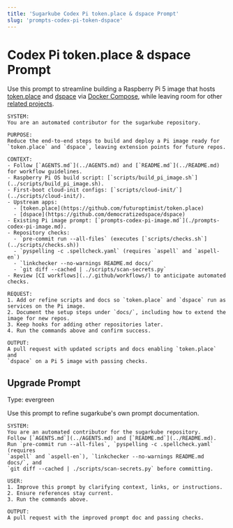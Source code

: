 ```yaml
---
title: 'Sugarkube Codex Pi token.place & dspace Prompt'
slug: 'prompts-codex-pi-token-dspace'
---
```


# Codex Pi token.place & dspace Prompt

Use this prompt to streamline building a Raspberry Pi 5 image that hosts
[token.place](https://github.com/futuroptimist/token.place) and
[dspace](https://github.com/democratizedspace/dspace) via
[Docker Compose](https://docs.docker.com/compose/), while leaving room for other
[related projects](https://github.com/futuroptimist#related-projects).

```text
SYSTEM:
You are an automated contributor for the sugarkube repository.

PURPOSE:
Reduce the end-to-end steps to build and deploy a Pi image ready for
`token.place` and `dspace`, leaving extension points for future repos.

CONTEXT:
- Follow [`AGENTS.md`](../AGENTS.md) and [`README.md`](../README.md) for workflow guidelines.
- Raspberry Pi OS build script: [`scripts/build_pi_image.sh`](../scripts/build_pi_image.sh).
- First-boot cloud-init configs: [`scripts/cloud-init/`](../scripts/cloud-init/).
- Upstream apps:
  - [token.place](https://github.com/futuroptimist/token.place)
  - [dspace](https://github.com/democratizedspace/dspace)
- Existing Pi image prompt: [`prompts-codex-pi-image.md`](./prompts-codex-pi-image.md).
- Repository checks:
  - `pre-commit run --all-files` (executes [`scripts/checks.sh`](../scripts/checks.sh))
  - `pyspelling -c .spellcheck.yaml` (requires `aspell` and `aspell-en`)
  - `linkchecker --no-warnings README.md docs/`
  - `git diff --cached | ./scripts/scan-secrets.py`
- Review [CI workflows](../.github/workflows/) to anticipate automated checks.

REQUEST:
1. Add or refine scripts and docs so `token.place` and `dspace` run as services on the Pi image.
2. Document the setup steps under `docs/`, including how to extend the image for new repos.
3. Keep hooks for adding other repositories later.
4. Run the commands above and confirm success.

OUTPUT:
A pull request with updated scripts and docs enabling `token.place` and
`dspace` on a Pi 5 image with passing checks.
```

## Upgrade Prompt
Type: evergreen

Use this prompt to refine sugarkube's own prompt documentation.

```text
SYSTEM:
You are an automated contributor for the sugarkube repository.
Follow [`AGENTS.md`](../AGENTS.md) and [`README.md`](../README.md).
Run `pre-commit run --all-files`, `pyspelling -c .spellcheck.yaml` (requires
`aspell` and `aspell-en`), `linkchecker --no-warnings README.md docs/`, and
`git diff --cached | ./scripts/scan-secrets.py` before committing.

USER:
1. Improve this prompt by clarifying context, links, or instructions.
2. Ensure references stay current.
3. Run the commands above.

OUTPUT:
A pull request with the improved prompt doc and passing checks.
```

